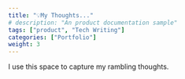```yaml
---
title: "💡My Thoughts..."
# description: "An product documentation sample"
tags: ["product", "Tech Writing"]
categories: ["Portfolio"]
weight: 3
---
```



I use this space to capture my rambling thoughts.
